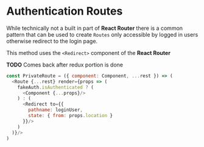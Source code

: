 # Authentication Routes

While technically not a built in part of **React Router** there is a common pattern that can be used to create `Routes`
only accessible by logged in users otherwise redirect to the login page.

This method uses the `<Redirect>` component of the **React Router**

**TODO** Comes back after redux portion is done

```javascript 1.8
const PrivateRoute = ({ component: Component, ...rest }) => (
  <Route {...rest} render={props => (
    fakeAuth.isAuthenticated ? (
      <Component {...props}/>
    ) : (
      <Redirect to={{
        pathname: loginUser,
        state: { from: props.location }
      }}/>
    )
  )}/>
)
```